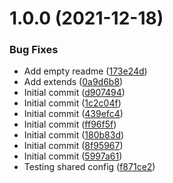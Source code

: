 # 1.0.0 (2021-12-18)


### Bug Fixes

* Add empty readme ([173e24d](https://github.com/swarm-io/action-release-action/commit/173e24d749e25816b40c5e0f27fe95bcb5a5377a))
* Add extends ([0a9d6b8](https://github.com/swarm-io/action-release-action/commit/0a9d6b8311ed3edc78ba21a14264b404aa7f348a))
* Initial commit ([d907494](https://github.com/swarm-io/action-release-action/commit/d907494652307e5c7712bd18b4f30c76d25c2962))
* Initial commit ([1c2c04f](https://github.com/swarm-io/action-release-action/commit/1c2c04ff84cee6c2f6c898ee10eab654315bb6a0))
* Initial commit ([439efc4](https://github.com/swarm-io/action-release-action/commit/439efc4d45892de90902d7ff83f4982b53000877))
* Initial commit ([ff96f5f](https://github.com/swarm-io/action-release-action/commit/ff96f5f1161d71638bc368979cbeb98ffaf3e633))
* Initial commit ([180b83d](https://github.com/swarm-io/action-release-action/commit/180b83d6aad26b1883612686501d9844ee272ef9))
* Initial commit ([8f95967](https://github.com/swarm-io/action-release-action/commit/8f95967e44b3e09d6a8b44c9f5f666a4251a8dfa))
* Initial commit ([5997a61](https://github.com/swarm-io/action-release-action/commit/5997a61ab11f7c04133fe146c8d3dc602b81b2b9))
* Testing shared config ([f871ce2](https://github.com/swarm-io/action-release-action/commit/f871ce2f42a3c6897d590cf2b71f3326eb1f01a3))
